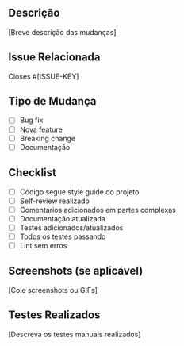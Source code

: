## Descrição
[Breve descrição das mudanças]

## Issue Relacionada
Closes #[ISSUE-KEY]

## Tipo de Mudança
- [ ] Bug fix
- [ ] Nova feature
- [ ] Breaking change
- [ ] Documentação

## Checklist
- [ ] Código segue style guide do projeto
- [ ] Self-review realizado
- [ ] Comentários adicionados em partes complexas
- [ ] Documentação atualizada
- [ ] Testes adicionados/atualizados
- [ ] Todos os testes passando
- [ ] Lint sem erros

## Screenshots (se aplicável)
[Cole screenshots ou GIFs]

## Testes Realizados
[Descreva os testes manuais realizados]
